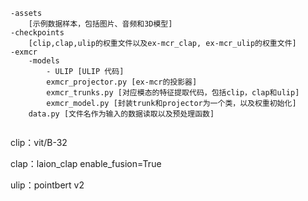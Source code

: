 ```
-assets
	[示例数据样本，包括图片、音频和3D模型]
-checkpoints
	[clip,clap,ulip的权重文件以及ex-mcr_clap, ex-mcr_ulip的权重文件]
-exmcr
	-models
		- ULIP [ULIP 代码]
		exmcr_projector.py [ex-mcr的投影器]
		exmcr_trunks.py [对应模态的特征提取代码，包括clip，clap和ulip]
		exmcr_model.py [封装trunk和projector为一个类，以及权重初始化]
	data.py [文件名作为输入的数据读取以及预处理函数]
		
```

clip：vit/B-32

clap：laion_clap enable_fusion=True

ulip：pointbert v2


	